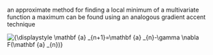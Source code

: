an approximate method for finding a local minimum of a multivariate function
a maximum can be found using an analogous gradient accent technique

![{\displaystyle \mathbf {a} _{n+1}=\mathbf {a} _{n}-\gamma \nabla F(\mathbf {a} _{n})}](https://wikimedia.org/api/rest_v1/media/math/render/svg/26a319f33db70a80f8c5373f4348a198a202056c)

